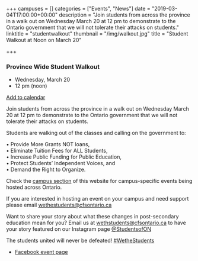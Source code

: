 +++
campuses = []
categories = ["Events", "News"]
date = "2019-03-04T17:00:00+00:00"
description = "Join students from across the province in a walk out on Wednesday March 20 at 12 pm to demonstrate to the Ontario government that we will not tolerate their attacks on students."
linktitle = "studentwalkout"
thumbnail = "/img/walkout.jpg"
title = "Student Walkout at Noon on March 20"

+++
### Province Wide Student Walkout

* Wednesday, March 20
* 12 pm (noon)

<a href="/ics/walkout.ics" class="btn">Add to calendar</a>

Join students from across the province in a walk out on Wednesday March 20 at 12 pm to demonstrate to the Ontario government that we will not tolerate their attacks on students.

Students are walking out of the classes and calling on the government to:

• Provide More Grants NOT loans,  
• Eliminate Tuition Fees for ALL Students,  
• Increase Public Funding for Public Education,  
• Protect Students’ Independent Voices, and  
• Demand the Right to Organize.

Check the [campus section](/campuses/) of this website for campus-specific events being hosted across Ontario.

If you are interested in hosting an event on your campus and need support please email [wethestudents@cfsontario.ca](mailto:wethestudents@cfsontario.ca)

Want to share your story about what these changes in post-secondary education mean for you? Email us at [wethstudents@cfsontario.ca](mailto:wethstudents@cfsontario.ca) to have your story featured on our Instagram page [@StudentsofON](https://www.instagram.com/studentsofON/)

The students united will never be defeated! [#WetheStudents](https://www.facebook.com/hashtag/wethestudents)

- [Facebook event page](https://www.facebook.com/events/1934474343318023/)
